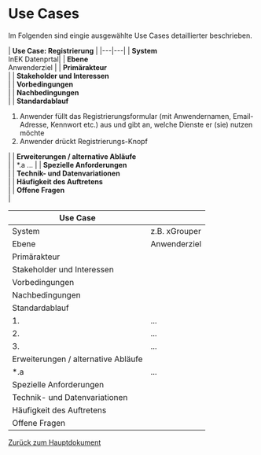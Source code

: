 # Use Cases

Im Folgenden sind eingie ausgewählte Use Cases detaillierter beschrieben.

| **Use Case: Registrierung** |
|---|---|
| **System** <br/> InEK Datenprtal|
| **Ebene** <br/> Anwenderziel |
| **Primärakteur** <br/> |
| **Stakeholder und Interessen** <br/> |
| **Vorbedingungen** <br/> |
| **Nachbedingungen** <br/> |
| **Standardablauf** <br/> <ol><li> Anwender füllt das Registrierungsformular (mit Anwendernamen, Email-Adresse, Kennwort etc.) aus und gibt an, welche Dienste er (sie) nutzen möchte </li> <li> Anwender drückt Registrierungs-Knopf </li></ol>| 
| **Erweiterungen / alternative Abläufe** <br/> |
| *.a  ... |
| **Spezielle Anforderungen** <br/> |
| **Technik- und Datenvariationen** <br/> |
| **Häufigkeit des Auftretens** <br/> |
| **Offene Fragen** <br/> |




| Use Case | <Anwendungsfallname> |
|---|---|
| System | z.B. xGrouper |
| Ebene | Anwenderziel |
| Primärakteur | |
| Stakeholder und Interessen | |
| Vorbedingungen | |
| Nachbedingungen | |
| Standardablauf | |
| 1.| ... |
| 2.| ... |
| 3.| ... |
| Erweiterungen / alternative Abläufe | |
| *.a | ... |
| Spezielle Anforderungen | |
| Technik- und Datenvariationen | |
| Häufigkeit des Auftretens | |
| Offene Fragen | |


[Zurück zum Hauptdokument](DataPortal.md#UseCases)
